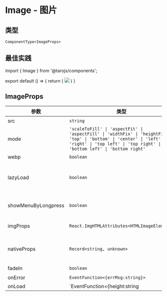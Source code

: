 # Image - 图片

## 类型
```tsx
ComponentType<ImageProps>
```

## 最佳实践
<mybricks-file type="render" lang="jsx">
import { Image } from '@tarojs/components';

export default () => {
  return (
    <Image
      src='https://temp.im/300x100'
    />
  )
}
</mybricks-file>

## ImageProps

| 参数 | 类型 | 默认值 | 必填 | 说明 |
| --- | --- | :---: | :---: | --- |
| src | `string` |  | 是 | 地址 |
| mode | `'scaleToFill' \| 'aspectFit' \| 'aspectFill' \| 'widthFix' \| 'heightFix' \| 'top' \| 'bottom' \| 'center' \| 'left' \| 'right' \| 'top left' \| 'top right' \| 'bottom left' \| 'bottom right'` | `"scaleToFill"` | 否 | 裁剪、缩放模式 |
| webp | `boolean` | `false` | 否 | 启用webp |
| lazyLoad | `boolean` | `false` | 否 | 懒加载。只针对 page 与 scroll-view 下的 image 有效 |
| showMenuByLongpress | `boolean` | `false` | 否 | 长按图片显示识别小程序码菜单 |
| imgProps | `React.ImgHTMLAttributes<HTMLImageElement>` |  | 否 | 为 img 标签额外增加的属性 |
| nativeProps | `Record<string, unknown>` |  | 否 | 透传 `WebComponents` 上的属性到内部 H5 标签上 |
| fadeIn | `boolean` | `false` | 否 | 渐显 |
| onError | `EventFunction<{errMsg:string}>` |  | 否 | 发生错误 |
| onLoad | `EventFunction<{height:string|number,width:string|number}>` |  | 否 | 加载完成 |